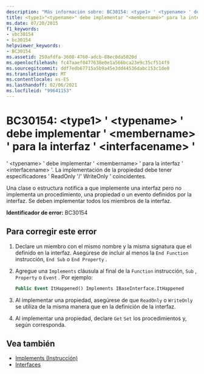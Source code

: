 ```yaml
---
description: "Más información sobre: BC30154: <type1> ' <typename> ' debe implementar ' <membername> ' para la interfaz '<interfacename>"
title: <type1>"<typename>" debe implementar "<membername>" para la interfaz "<interfacename>"
ms.date: 07/20/2015
f1_keywords:
- vbc30154
- bc30154
helpviewer_keywords:
- BC30154
ms.assetid: 259afdfa-3608-4760-adcb-88ec0da5020d
ms.openlocfilehash: fc47aaef0477638e0e1a566bca23e9c35cf514f9
ms.sourcegitcommit: ddf7edb67715a5b9a45e3dd44536dabc153c1de0
ms.translationtype: MT
ms.contentlocale: es-ES
ms.lasthandoff: 02/06/2021
ms.locfileid: "99641153"
---
```

# <a name="bc30154-type1typename-must-implement-membername-for-interface-interfacename"></a>BC30154: \<type1> ' \<typename> ' debe implementar ' \<membername> ' para la interfaz ' \<interfacename> '

' \<typename> ' debe implementar ' \<membername> ' para la interfaz ' \<interfacename> '. La implementación de la propiedad debe tener especificadores ' ReadOnly '/' WriteOnly ' coincidentes.

 Una clase o estructura notifica a que implemente una interfaz pero no implementa un procedimiento, una propiedad o un evento definidos por la interfaz. Se deben implementar todos los miembros de la interfaz.

 **Identificador de error:** BC30154

## <a name="to-correct-this-error"></a>Para corregir este error

1. Declare un miembro con el mismo nombre y la misma signatura que el definido en la interfaz. Asegúrese de incluir al menos la `End Function` instrucción, `End Sub` o `End Property` .

2. Agregue una `Implements` cláusula al final de la `Function` instrucción, `Sub` , `Property` o `Event` . Por ejemplo:

    ```vb
    Public Event ItHappened() Implements IBaseInterface.ItHappened
    ```

3. Al implementar una propiedad, asegúrese de que `ReadOnly` o `WriteOnly` se utiliza de la misma manera que en la definición de la interfaz.

4. Al implementar una propiedad, declare `Get` `Set` los procedimientos y, según corresponda.

## <a name="see-also"></a>Vea también

- [Implements (Instrucción)](../statements/implements-statement.md)
- [Interfaces](../../programming-guide/language-features/interfaces/index.md)
